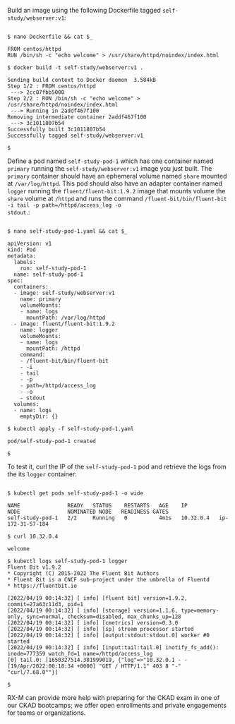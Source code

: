 <!-- CKAD Self-Study Mod 1 -->

Build an image using the following Dockerfile tagged <code>self-study/webserver:v1</code>:

<pre class="wp-block-code"><code>
$ nano Dockerfile && cat $_

FROM centos/httpd
RUN /bin/sh -c "echo welcome" > /usr/share/httpd/noindex/index.html

$ docker build -t self-study/webserver:v1 .

Sending build context to Docker daemon  3.584kB
Step 1/2 : FROM centos/httpd
 ---> 2cc07fbb5000
Step 2/2 : RUN /bin/sh -c "echo welcome" > /usr/share/httpd/noindex/index.html
 ---> Running in 2addf467f100
Removing intermediate container 2addf467f100
 ---> 3c1011807b54
Successfully built 3c1011807b54
Successfully tagged self-study/webserver:v1

$
</code></pre>

Define a pod named <code>self-study-pod-1</code> which has one container named <code>primary</code> running the <code>self-study/webserver:v1</code> image you just built. The <code>primary</code> container should have an ephemeral volume named <code>share</code> mounted at <code>/var/log/httpd</code>. This pod should also have an adapter container named <code>logger</code> running the <code>fluent/fluent-bit:1.9.2</code> image that mounts volume the <code>share</code> volume at <code>/httpd</code> and runs the command <code>/fluent-bit/bin/fluent-bit -i tail -p path=/httpd/access_log -o stdout</code>.:

<pre class="wp-block-code"><code>
$ nano self-study-pod-1.yaml && cat $_

apiVersion: v1
kind: Pod
metadata:
  labels:
    run: self-study-pod-1
  name: self-study-pod-1
spec:
  containers:
  - image: self-study/webserver:v1
    name: primary
    volumeMounts:
    - name: logs
      mountPath: /var/log/httpd
  - image: fluent/fluent-bit:1.9.2
    name: logger
    volumeMounts:
    - name: logs
      mountPath: /httpd
    command:
    - /fluent-bit/bin/fluent-bit 
    - -i 
    - tail 
    - -p 
    - path=/httpd/access_log 
    - -o 
    - stdout
  volumes:
  - name: logs
    emptyDir: {}

$ kubectl apply -f self-study-pod-1.yaml 

pod/self-study-pod-1 created

$
</code></pre>

To test it, curl the IP of the <code>self-study-pod-1</code> pod and retrieve the logs from the its <code>logger</code> container:

<pre class="wp-block-code"><code>
$ kubectl get pods self-study-pod-1 -o wide

NAME               READY   STATUS    RESTARTS   AGE    IP          NODE               NOMINATED NODE   READINESS GATES
self-study-pod-1   2/2     Running   0          4m1s   10.32.0.4   ip-172-31-57-184   <none>           <none>

$ curl 10.32.0.4

welcome

$ kubectl logs self-study-pod-1 logger
Fluent Bit v1.9.2
* Copyright (C) 2015-2022 The Fluent Bit Authors
* Fluent Bit is a CNCF sub-project under the umbrella of Fluentd
* https://fluentbit.io

[2022/04/19 00:14:32] [ info] [fluent bit] version=1.9.2, commit=27a63c11d3, pid=1
[2022/04/19 00:14:32] [ info] [storage] version=1.1.6, type=memory-only, sync=normal, checksum=disabled, max_chunks_up=128
[2022/04/19 00:14:32] [ info] [cmetrics] version=0.3.0
[2022/04/19 00:14:32] [ info] [sp] stream processor started
[2022/04/19 00:14:32] [ info] [output:stdout:stdout.0] worker #0 started
[2022/04/19 00:14:32] [ info] [input:tail:tail.0] inotify_fs_add(): inode=777359 watch_fd=1 name=/httpd/access_log
[0] tail.0: [1650327514.381999019, {"log"=>"10.32.0.1 - - [19/Apr/2022:00:18:34 +0000] "GET / HTTP/1.1" 403 8 "-" "curl/7.68.0""}]

$ 
</code></pre>

RX-M can provide more help with preparing for the CKAD exam in one of our CKAD bootcamps; we offer open enrollments and private engagements for teams or organizations.
